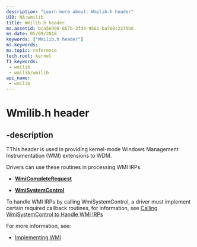 ```yaml
---
description: "Learn more about: Wmilib.h header"
UID: NA:wmilib
title: Wmilib.h header
ms.assetid: bca56998-667b-3fd4-9561-ba760c2275b6
ms.date: 05/09/2018
keywords: ["Wmilib.h header"]
ms.keywords: 
ms.topic: reference
tech.root: kernel
f1_keywords:
 - wmilib
 - wmilib/wmilib
api_name:
 - wmilib
---
```


# Wmilib.h header


## -description

TThis header is used in providing kernel-mode Windows Management Instrumentation (WMI) extensions to WDM. 

Drivers can use these routines in processing WMI IRPs.

- [**WmiCompleteRequest**](nf-wmilib-wmicompleterequest.md) 

- [**WmiSystemControl**](nf-wmilib-wmisystemcontrol.md) 

To handle WMI IRPs by calling WmiSystemControl, a driver must implement certain required callback routines, for information, see [Calling WmiSystemControl to Handle WMI IRPs](/windows-hardware/drivers/kernel/calling-wmisystemcontrol-to-handle-wmi-irps)


For more information, see:

- [Implementing WMI](/windows-hardware/drivers/kernel/implementing-wmi)

